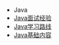  * Java
  * [Java面试经验](./docs/javamianjing.md)
  * [Java学习路线](./docs/javastudy.md)
  * [Java基础内容](./docs/javajichuneirong.md)

